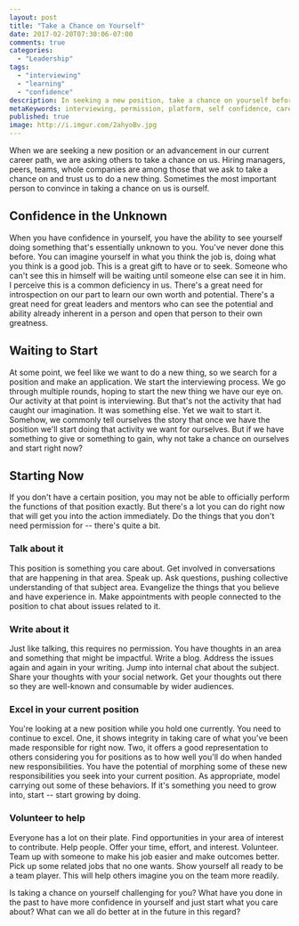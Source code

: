 ```yaml
---
layout: post
title: "Take a Chance on Yourself"
date: 2017-02-20T07:30:06-07:00
comments: true
categories:
  - "Leadership"
tags:
  - "interviewing"
  - "learning"
  - "confidence"
description: In seeking a new position, take a chance on yourself before others may and just start doing
metaKeywords: interviewing, permission, platform, self confidence, career change
published: true
image: http://i.imgur.com/2ahyoBv.jpg
---
```


When we are seeking a new position or an advancement in our current career path, we are asking others to take a chance on us.  Hiring managers, peers, teams, whole companies are among those that we ask to take a chance on and trust us to do a new thing.  Sometimes the most important person to convince in taking a chance on us is ourself.

<!--more-->

## Confidence in the Unknown

When you have confidence in yourself, you have the ability to see yourself doing something that's essentially unknown to you.  You've never done this before.  You can imagine yourself in what you think the job is, doing what you think is a good job.  This is a great gift to have or to seek.  Someone who can't see this in himself will be waiting until someone else can see it in him.  I perceive this is a common deficiency in us.  There's a great need for introspection on our part to learn our own worth and potential.  There's a great need for great leaders and mentors who can see the potential and ability already inherent in a person and open that person to their own greatness.

## Waiting to Start

At some point, we feel like we want to do a new thing, so we search for a position and make an application.  We start the interviewing process.  We go through multiple rounds, hoping to start the new thing we have our eye on.  Our activity at that point is interviewing.  But that's not the activity that had caught our imagination.  It was something else.  Yet we wait to start it.  Somehow, we commonly tell ourselves the story that once we have the position we'll start doing that activity we want for ourselves.  But if we have something to give or something to gain, why not take a chance on ourselves and start right now?

## Starting Now

If you don't have a certain position, you may not be able to officially perform the functions of that position exactly.  But there's a lot you can do right now that will get you into the action immediately.  Do the things that you don't need permission for -- there's quite a bit.

### Talk about it

This position is something you care about.  Get involved in conversations that are happening in that area.  Speak up.  Ask questions, pushing collective understanding of that subject area.  Evangelize the things that you believe and have experience in.  Make appointments with people connected to the position to chat about issues related to it.

### Write about it

Just like talking, this requires no permission. You have thoughts in an area and something that might be impactful.  Write a blog.  Address the issues again and again in your writing.  Jump into internal chat about the subject.  Share your thoughts with your social network.  Get your thoughts out there so they are well-known and consumable by wider audiences.

### Excel in your current position

You're looking at a new position while you hold one currently.  You need to continue to excel.  One, it shows integrity in taking care of what you've been made responsible for right now.  Two, it offers a good representation to others considering you for positions as to how well you'll do when handed new responsibilities.  You have the potential of morphing some of these new responsibilities you seek into your current position. As appropriate, model carrying out some of these behaviors. If it's something you need to grow into, start -- start growing by doing.

### Volunteer to help

Everyone has a lot on their plate.  Find opportunities in your area of interest to contribute.  Help people. Offer your time, effort, and interest.  Volunteer.  Team up with someone to make his job easier and make outcomes better.  Pick up some related jobs that no one wants.  Show yourself all ready to be a team player.  This will help others imagine you on the team more readily.

Is taking a chance on yourself challenging for you?  What have you done in the past to have more confidence in yourself and just start what you care about?  What can we all do better at in the future in this regard?
